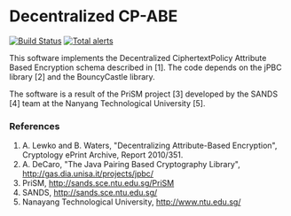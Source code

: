 Decentralized CP-ABE
======
[![Build Status](https://travis-ci.org/stefano81/dcpabe.svg?branch=master)](https://travis-ci.org/stefano81/dcpabe) [![Total alerts](https://img.shields.io/lgtm/alerts/g/stefano81/dcpabe.svg?logo=lgtm&logoWidth=18)](https://lgtm.com/projects/g/stefano81/dcpabe/alerts/)

This software implements the Decentralized CiphertextPolicy Attribute Based Encryption schema described in [1].
The code depends on the jPBC library [2] and the BouncyCastle library.

The software is a result of the PriSM project [3] developed by the SANDS [4] team at the Nanyang Technological University [5].

### References ###
1. A. Lewko and B. Waters, "Decentralizing Attribute-Based Encryption", Cryptology ePrint Archive, Report 2010/351.
2. A. DeCaro, "The Java Pairing Based Cryptography Library", http://gas.dia.unisa.it/projects/jpbc/
3. PriSM, http://sands.sce.ntu.edu.sg/PriSM
4. SANDS, http://sands.sce.ntu.edu.sg/
5. Nanayang Technological University, http://www.ntu.edu.sg/
